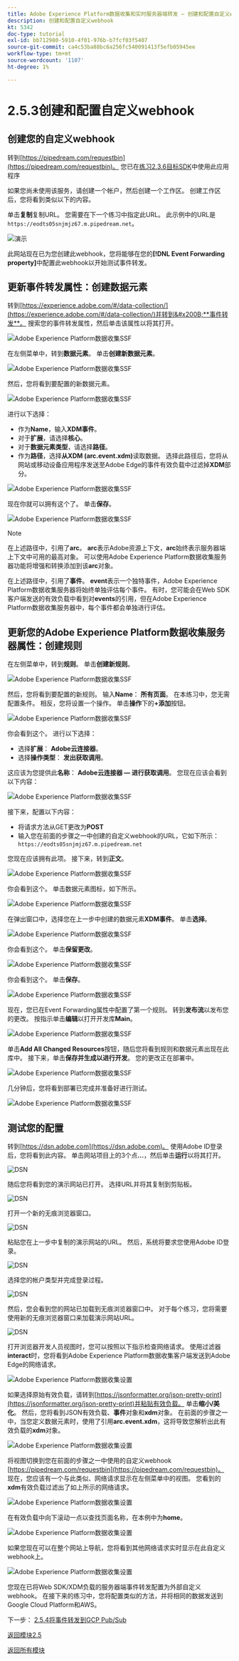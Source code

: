 ```yaml
---
title: Adobe Experience Platform数据收集和实时服务器端转发 — 创建和配置自定义webhook
description: 创建和配置自定义webhook
kt: 5342
doc-type: tutorial
exl-id: bb712980-5910-4f01-976b-b7fcf03f5407
source-git-commit: ca4c53ba88bc6a256fc540091413f5efb05945ee
workflow-type: tm+mt
source-wordcount: '1107'
ht-degree: 1%

---
```


# 2.5.3创建和配置自定义webhook

## 创建您的自定义webhook

转到[https://pipedream.com/requestbin](https://pipedream.com/requestbin)。 您已在[练习2.3.6目标SDK](./../../../modules/rtcdp-b2c/module2.3/ex6.md)中使用此应用程序

如果您尚未使用该服务，请创建一个帐户，然后创建一个工作区。 创建工作区后，您将看到类似以下的内容。

单击&#x200B;**复制**&#x200B;复制URL。 您需要在下一个练习中指定此URL。 此示例中的URL是`https://eodts05snjmjz67.m.pipedream.net`。

![演示](./images/webhook1.png)

此网站现在已为您创建此webhook，您将能够在您的&#x200B;**[!DNL Event Forwarding property]**&#x200B;中配置此webhook以开始测试事件转发。

## 更新事件转发属性：创建数据元素

转到[https://experience.adobe.com/#/data-collection/](https://experience.adobe.com/#/data-collection/)并转到&#x200B;**事件转发**。 搜索您的事件转发属性，然后单击该属性以将其打开。

![Adobe Experience Platform数据收集SSF](./images/prop1.png)

在左侧菜单中，转到&#x200B;**数据元素**。 单击&#x200B;**创建新数据元素**。

![Adobe Experience Platform数据收集SSF](./images/de1.png)

然后，您将看到要配置的新数据元素。

![Adobe Experience Platform数据收集SSF](./images/de2.png)

进行以下选择：

- 作为&#x200B;**Name**，输入&#x200B;**XDM事件**。
- 对于&#x200B;**扩展**，请选择&#x200B;**核心**。
- 对于&#x200B;**数据元素类型**，请选择&#x200B;**路径**。
- 作为&#x200B;**路径**，选择&#x200B;**从XDM (arc.event.xdm)**&#x200B;读取数据。 选择此路径后，您将从网站或移动设备应用程序发送至Adobe Edge的事件有效负载中过滤掉&#x200B;**XDM**&#x200B;部分。

![Adobe Experience Platform数据收集SSF](./images/de3.png)

现在你就可以拥有这个了。 单击&#x200B;**保存**。

![Adobe Experience Platform数据收集SSF](./images/de3a.png)

>[!NOTE]
>
>在上述路径中，引用了&#x200B;**arc**。 **arc**&#x200B;表示Adobe资源上下文，**arc**&#x200B;始终表示服务器端上下文中可用的最高对象。 可以使用Adobe Experience Platform数据收集服务器功能将增强和转换添加到该&#x200B;**arc**&#x200B;对象。
>
>在上述路径中，引用了&#x200B;**事件**。 **event**&#x200B;表示一个独特事件，Adobe Experience Platform数据收集服务器将始终单独评估每个事件。 有时，您可能会在Web SDK客户端发送的有效负载中看到对&#x200B;**events**&#x200B;的引用，但在Adobe Experience Platform数据收集服务器中，每个事件都会单独进行评估。

## 更新您的Adobe Experience Platform数据收集服务器属性：创建规则

在左侧菜单中，转到&#x200B;**规则**。 单击&#x200B;**创建新规则**。

![Adobe Experience Platform数据收集SSF](./images/rl1.png)

然后，您将看到要配置的新规则。 输入&#x200B;**Name**： **所有页面**。 在本练习中，您无需配置条件。 相反，您将设置一个操作。 单击&#x200B;**操作**&#x200B;下的&#x200B;**+添加**&#x200B;按钮。

![Adobe Experience Platform数据收集SSF](./images/rl2.png)

你会看到这个。 进行以下选择：

- 选择&#x200B;**扩展**： **Adobe云连接器**。
- 选择&#x200B;**操作类型**： **发出获取调用**。

这应该为您提供此&#x200B;**名称**： **Adobe云连接器 — 进行获取调用**。 您现在应该会看到以下内容：

![Adobe Experience Platform数据收集SSF](./images/rl4.png)

接下来，配置以下内容：

- 将请求方法从GET更改为&#x200B;**POST**
- 输入您在前面的步骤之一中创建的自定义webhook的URL，它如下所示： `https://eodts05snjmjz67.m.pipedream.net`

您现在应该拥有此项。 接下来，转到&#x200B;**正文**。

![Adobe Experience Platform数据收集SSF](./images/rl6.png)

你会看到这个。 单击数据元素图标，如下所示。

![Adobe Experience Platform数据收集SSF](./images/rl7.png)

在弹出窗口中，选择您在上一步中创建的数据元素&#x200B;**XDM事件**。 单击&#x200B;**选择**。

![Adobe Experience Platform数据收集SSF](./images/rl8.png)

你会看到这个。 单击&#x200B;**保留更改**。

![Adobe Experience Platform数据收集SSF](./images/rl9.png)

你会看到这个。 单击&#x200B;**保存**。

![Adobe Experience Platform数据收集SSF](./images/rl10.png)

现在，您已在Event Forwarding属性中配置了第一个规则。 转到&#x200B;**发布流**&#x200B;以发布您的更改。
按指示单击&#x200B;**编辑**&#x200B;以打开开发库&#x200B;**Main**。

![Adobe Experience Platform数据收集SSF](./images/rl11.png)

单击&#x200B;**Add All Changed Resources**&#x200B;按钮，随后您将看到规则和数据元素出现在此库中。 接下来，单击&#x200B;**保存并生成以进行开发**。 您的更改正在部署中。

![Adobe Experience Platform数据收集SSF](./images/rl13.png)

几分钟后，您将看到部署已完成并准备好进行测试。

![Adobe Experience Platform数据收集SSF](./images/rl14.png)

## 测试您的配置

转到[https://dsn.adobe.com](https://dsn.adobe.com)。 使用Adobe ID登录后，您将看到此内容。 单击网站项目上的3个点&#x200B;**...**，然后单击&#x200B;**运行**&#x200B;以将其打开。

![DSN](./../../datacollection/module1.1/images/web8.png)

随后您将看到您的演示网站已打开。 选择URL并将其复制到剪贴板。

![DSN](../../gettingstarted/gettingstarted/images/web3.png)

打开一个新的无痕浏览器窗口。

![DSN](../../gettingstarted/gettingstarted/images/web4.png)

粘贴您在上一步中复制的演示网站的URL。 然后，系统将要求您使用Adobe ID登录。

![DSN](../../gettingstarted/gettingstarted/images/web5.png)

选择您的帐户类型并完成登录过程。

![DSN](../../gettingstarted/gettingstarted/images/web6.png)

然后，您会看到您的网站已加载到无痕浏览器窗口中。 对于每个练习，您将需要使用新的无痕浏览器窗口来加载演示网站URL。

![DSN](../../gettingstarted/gettingstarted/images/web7.png)

打开浏览器开发人员视图时，您可以按照以下指示检查网络请求。 使用过滤器&#x200B;**interact**&#x200B;时，您将看到Adobe Experience Platform数据收集客户端发送到Adobe Edge的网络请求。

![Adobe Experience Platform数据收集设置](./images/hook1.png)

如果选择原始有效负载，请转到[https://jsonformatter.org/json-pretty-print](https://jsonformatter.org/json-pretty-print)并粘贴有效负载。 单击&#x200B;**缩小/美化**。 然后，您将看到JSON有效负载、**事件**&#x200B;对象和&#x200B;**xdm**&#x200B;对象。 在前面的步骤之一中，当您定义数据元素时，使用了引用&#x200B;**arc.event.xdm**，这将导致您解析出此有效负载的&#x200B;**xdm**&#x200B;对象。

![Adobe Experience Platform数据收集设置](./images/hook2.png)

将视图切换到您在前面的步骤之一中使用的自定义webhook [https://pipedream.com/requestbin](https://pipedream.com/requestbin)。 现在，您应该有一个与此类似、网络请求显示在左侧菜单中的视图。 您看到的&#x200B;**xdm**&#x200B;有效负载过滤出了如上所示的网络请求。

![Adobe Experience Platform数据收集设置](./images/hook3.png)

在有效负载中向下滚动一点以查找页面名称，在本例中为&#x200B;**home**。

![Adobe Experience Platform数据收集设置](./images/hook4.png)

如果您现在可以在整个网站上导航，您将看到其他网络请求实时显示在此自定义webhook上。

![Adobe Experience Platform数据收集设置](./images/hook5.png)

您现在已将Web SDK/XDM负载的服务器端事件转发配置为外部自定义webhook。 在接下来的练习中，您将配置类似的方法，并将相同的数据发送到Google Cloud Platform和AWS。

下一步： [2.5.4将事件转发到GCP Pub/Sub](./ex4.md)

[返回模块2.5](./aep-data-collection-ssf.md)

[返回所有模块](./../../../overview.md)
